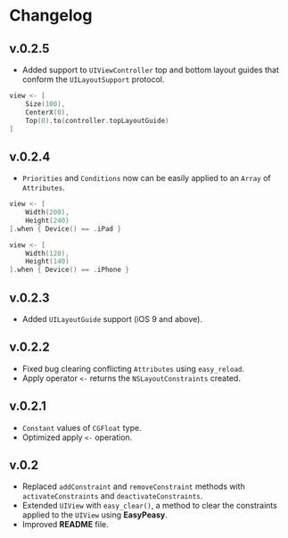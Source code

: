 # Changelog

## v.0.2.5

* Added support to `UIViewController` top and bottom layout guides that conform
the `UILayoutSupport` protocol.

```swift
view <- [
	Size(100),
	CenterX(0),
	Top(0).to(controller.topLayoutGuide)
]
```

## v.0.2.4

* `Priorities` and `Conditions` now can be easily applied to an `Array` of `Attributes`.

```swift
view <- [
	Width(200),
	Height(240)
].when { Device() == .iPad }

view <- [
	Width(120),
	Height(140)
].when { Device() == .iPhone }
```

## v.0.2.3

* Added `UILayoutGuide` support (iOS 9 and above).

## v.0.2.2

* Fixed bug clearing conflicting `Attributes` using `easy_reload`.
* Apply operator `<-` returns the `NSLayoutConstraints` created.

## v.0.2.1

* `Constant` values of `CGFloat` type.
* Optimized apply `<-` operation.

## v.0.2

* Replaced `addConstraint` and `removeConstraint` methods with `activateConstraints`
and `deactivateConstraints`.
* Extended `UIView` with `easy_clear()`, a method to clear the constraints applied
to the `UIView` using **EasyPeasy**.
* Improved **README** file.
